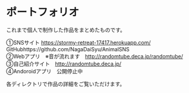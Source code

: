 # ポートフォリオ
これまで個人で制作した作品をまとめたものです。

①SNSサイト https://stormy-retreat-17417.herokuapp.com/<br> 
  GitHubhttps://github.com/NagaDaiSyu/AnimalSNS<br>
②Webアプリ　※音が流れます　http://randomtube.deca.jp/randomtube/ <br>
③自己紹介サイト　http://randomtube.deca.jp/ <br>
④Andoroidアプリ　公開停止中<br> 


各ディレクトリで作品の詳細をご覧いただけます。
